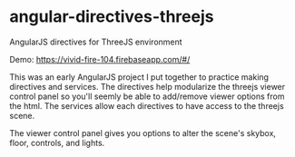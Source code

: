 angular-directives-threejs
==========================

AngularJS directives for ThreeJS environment

Demo: https://vivid-fire-104.firebaseapp.com/#/

This was an early AngularJS project I put together to practice making directives and services.  The directives help modularize the threejs viewer control panel so you'll seemly be able to add/remove viewer options from the html.  The services allow each directives to have access to the threejs scene.

The viewer control panel gives you options to alter the scene's skybox, floor, controls, and lights.  
